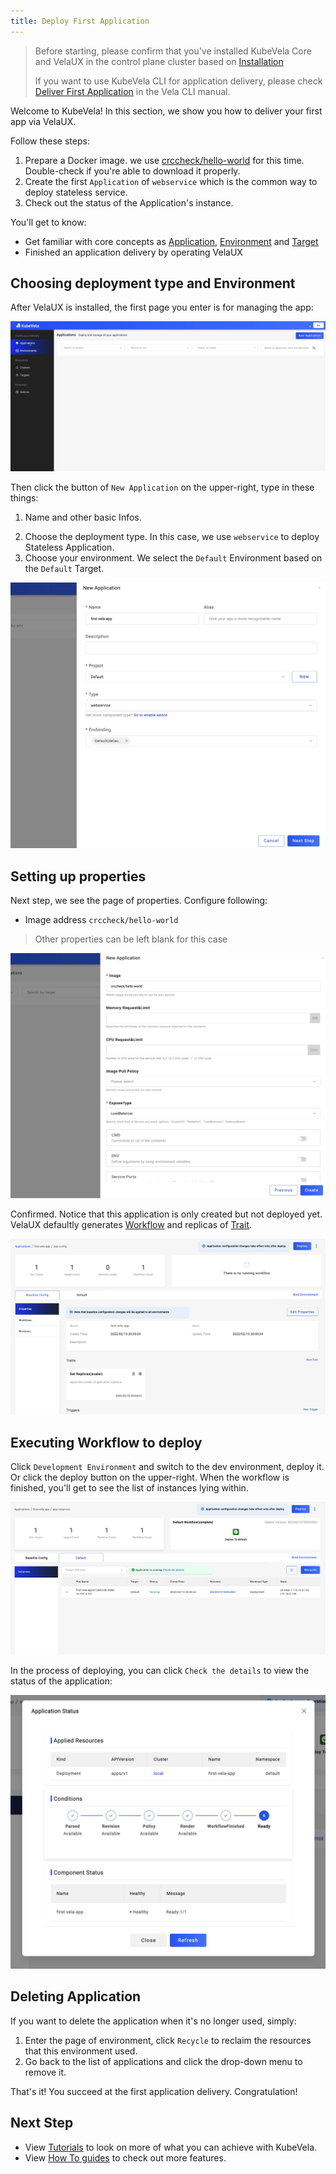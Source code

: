 ```yaml
---
title: Deploy First Application
---
```


> Before starting, please confirm that you've installed KubeVela Core and VelaUX in the control plane cluster based on [Installation](./install.mdx)
>
> If you want to use KubeVela CLI for application delivery, please check [Deliver First Application](./end-user/quick-start-cli) in the Vela CLI manual.

Welcome to KubeVela! In this section, we show you how to deliver your first app via VelaUX.

Follow these steps:

1. Prepare a Docker image. we use [crccheck/hello-world](https://hub.docker.com/r/crccheck/hello-world) for this time. Double-check if you're able to download it properly.
2. Create the first `Application` of `webservice` which is the common way to deploy stateless service.
3. Check out the status of the Application's instance.

You'll get to know:

- Get familiar with core concepts as [Application](./getting-started/core-concept#application), [Environment](getting-started/core-concept#environment) and [Target](getting-started/core-concept#target)
- Finished an application delivery by operating VelaUX

## Choosing deployment type and Environment

After VelaUX is installed, the first page you enter is for managing the app:

![](./resources/dashboard.jpg)

Then click the button of `New Application` on the upper-right, type in these things:

1. Name and other basic Infos.
<!-- 2. Choose the Project. We've created a default Project for you to use or you can click `New` to create your own. -->
2. Choose the deployment type. In this case, we use `webservice` to deploy Stateless Application.
3. Choose your environment. We select the `Default` Environment based on the `Default` Target.

![](./resources/new-first-vela-app.jpg)

## Setting up properties

Next step, we see the page of properties. Configure following:

- Image address `crccheck/hello-world`

> Other properties can be left blank for this case

![](./resources/port-first-vela-app.png)

Confirmed. Notice that this application is only created but not deployed yet. VelaUX defaultly generates [Workflow](./getting-started/core-concept#workflow) and replicas of [Trait](./getting-started/core-concept#trait).

![](./resources/created-first-vela-app.jpg)

## Executing Workflow to deploy

Click `Development Environment` and switch to the dev environment, deploy it. Or click the deploy button on the upper-right. When the workflow is finished, you'll get to see the list of instances lying within.

![](./resources/succeed-first-vela-app.jpg)

In the process of deploying, you can click `Check the details` to view the status of the application:

![](./resources/status-first-vela-app.jpg)

## Deleting Application

If you want to delete the application when it's no longer used, simply:

1. Enter the page of environment, click `Recycle` to reclaim the resources that this environment used.
2. Go back to the list of applications and click the drop-down menu to remove it.

That's it! You succeed at the first application delivery. Congratulation!

## Next Step

- View [Tutorials](./tutorials/webservice) to look on more of what you can achieve with KubeVela.
- View [How To guides](./how-to/dashboard/application/create-application) to check out more features.
